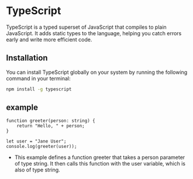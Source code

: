 # TypeScript

TypeScript is a typed superset of JavaScript that compiles to plain JavaScript. It adds static types to the language, helping you catch errors early and write more efficient code.

## Installation

You can install TypeScript globally on your system by running the following command in your terminal:

```bash
npm install -g typescript
```

## example

``` example
function greeter(person: string) {
    return "Hello, " + person;
}

let user = "Jane User";
console.log(greeter(user));
```

- This example defines a function greeter that takes a person parameter of type string. It then calls this function with the user variable, which is also of type string.